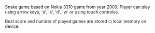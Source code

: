 Snake game based on Nokia 3310 game from year 2000. Player can play using arrow keys, 'a', 's', 'd', 'w' or using touch controles.

Best score and number of played games are stored in local memory on device.
